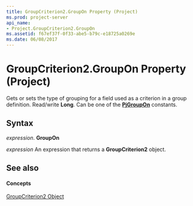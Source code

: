 ```yaml
---
title: GroupCriterion2.GroupOn Property (Project)
ms.prod: project-server
api_name:
- Project.GroupCriterion2.GroupOn
ms.assetid: f67ef37f-0f33-abe5-b79c-e18725a0269e
ms.date: 06/08/2017
---
```



# GroupCriterion2.GroupOn Property (Project)

Gets or sets the type of grouping for a field used as a criterion in a group definition. Read/write **Long**. Can be one of the **[PjGroupOn](pjgroupon-enumeration-project.md)** constants.


## Syntax

 _expression_. **GroupOn**

 _expression_ An expression that returns a **GroupCriterion2** object.


## See also


#### Concepts


[GroupCriterion2 Object](groupcriterion2-object-project.md)

